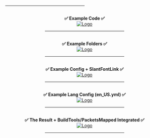 <hr style="width:50%;text-align:left;margin-left:0">


<br />
<div align="center"> <b>✅ Example Code ✅</b> </div>
<div align="center">
  <a href="">
    <img src="https://i.imgur.com/en85oNP.png" alt="Logo" width="" height="">
  </a>


<hr style="width:50%;text-align:left;margin-left:0">

<br />
<div align="center"> <b>✅ Example Folders ✅</b> </div>
<div align="center">
  <a href="">
    <img src="https://i.imgur.com/tvc53Y5.png" alt="Logo" width="" height="">
  </a>


<hr style="width:50%;text-align:left;margin-left:0">

<br />
<div align="center"> <b>✅ Example Config + SlantFontLink ✅</b> </div>
<div align="center">
  <a href="">
    <img src="https://i.imgur.com/FdaBk9y.png" alt="Logo" width="" height="">
  </a>


<hr style="width:50%;text-align:left;margin-left:0">

<br />
<div align="center"> <b>✅ Example Lang Config (en_US.yml) ✅</b> </div>
<div align="center">
  <a href="">
    <img src="https://i.imgur.com/1PaowqI.png" alt="Logo" width="" height="">
  </a>


<hr style="width:50%;text-align:left;margin-left:0">

<br />
<div align="center"> <b>✅ The Result + BuildTools/PacketsMapped Integrated ✅</b> </div>
<div align="center">
  <a href="">
    <img src="https://i.imgur.com/q1FKpxj.png" alt="Logo" width="" height="">
  </a>


<hr style="width:50%;text-align:left;margin-left:0">
